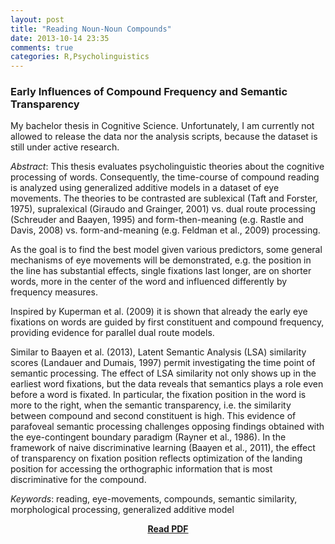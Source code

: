 ```yaml
---
layout: post
title: "Reading Noun-Noun Compounds"
date: 2013-10-14 23:35
comments: true
categories: R,Psycholinguistics
---
```

### Early Influences of Compound Frequency and Semantic Transparency

My bachelor thesis in Cognitive Science. 
Unfortunately, I am currently not allowed to release the data nor the analysis scripts, 
because the dataset is still under active research.

*Abstract*: 
This thesis evaluates psycholinguistic theories about the cognitive processing of
words. Consequently, the time-course of compound reading is analyzed using
generalized additive models in a dataset of eye movements. The theories to be
contrasted are sublexical (Taft and Forster, 1975), supralexical (Giraudo and
Grainger, 2001) vs. dual route processing (Schreuder and Baayen, 1995) and
form-then-meaning (e.g. Rastle and Davis, 2008) vs. form-and-meaning (e.g.
Feldman et al., 2009) processing.

As the goal is to find the best model given various predictors, some general 
mechanisms of eye movements will be demonstrated, e.g. the position
in the line has substantial effects, single fixations last longer, are on shorter
words, more in the center of the word and influenced differently by frequency
measures.

Inspired by Kuperman et al. (2009) it is shown that already the early eye
fixations on words are guided by first constituent and compound frequency,
providing evidence for parallel dual route models.

Similar to Baayen et al. (2013), Latent Semantic Analysis (LSA) similarity
scores (Landauer and Dumais, 1997) permit investigating the time point of
semantic processing. The effect of LSA similarity not only shows up in the
earliest word fixations, but the data reveals that semantics plays a role even
before a word is fixated. In particular, the fixation position in the word is
more to the right, when the semantic transparency, i.e. the similarity between
compound and second constituent is high. This evidence of parafoveal semantic
processing challenges opposing findings obtained with the eye-contingent
boundary paradigm (Rayner et al., 1986). In the framework of naive 
discriminative learning (Baayen et al., 2011), the effect of transparency on fixation
position reflects optimization of the landing position for accessing the orthographic 
information that is most discriminative for the compound.

*Keywords*:
reading, eye-movements, compounds, semantic similarity, morphological 
processing, generalized additive model

[<center>**Read PDF**</center>](readingCompounds.pdf)
